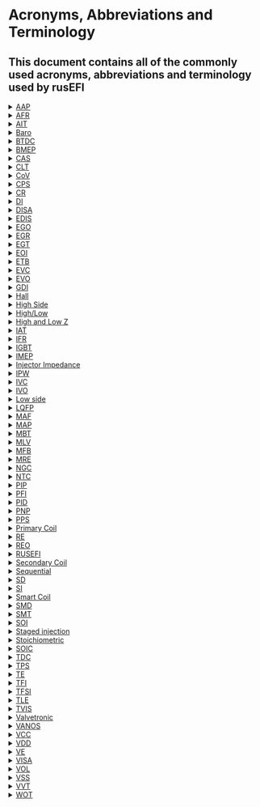 # Acronyms, Abbreviations and Terminology

## This document contains all of the commonly used acronyms, abbreviations and terminology used by rusEFI

<details markdown="1"><summary><u>AAP</u></summary>

Absolute Atmosphere Pressure
</details>

<details markdown="1"><summary><u>AFR</u></summary>

Air Fuel Ratio - See also Lambda, Stoichiometric
AFR is the ratio of air to fuel, often expressed as "14.7:1"
</details>

<details markdown="1"><summary><u>AIT</u></summary>

Air Intake Temperature
</details>

<details markdown="1"><summary><u>Baro</u></summary>

Shorthand for Barometric pressure
</details>

<details markdown="1"><summary><u>BTDC</u></summary>

Before TDC, Before Top Dead Center - See also ATDC
</details>

<details markdown="1"><summary><u>BMEP</u></summary>

 Brake mean effective pressure  
</details>  

<details markdown="1"><summary><u>CAS</u></summary>

Crank Angle Sensor Also See [CPS - Wikipedia]](<http://en.wikipedia.org/wiki/Crankshaft_position_sensor>)
</details>

<details markdown="1"><summary><u>CLT</u></summary>

Coolant Temperature
</details>

<details markdown="1"><summary><u>CoV</u></summary>

Coefficient of variability  
</details>

<details markdown="1"><summary><u>CPS</u></summary>

Crankshaft Position Sensor
</details>

<details markdown="1"><summary><u>CR</u></summary>

compression ratio  
</details>

<details markdown="1"><summary><u>DI</u></summary>

Direct injection  
</details>

<details markdown="1"><summary><u>DISA</u></summary>

BMW variable inlet manifold resonance system  
</details>

<details markdown="1"><summary><u>EDIS</u></summary>

Electronic Distributorless Ignition System - An older Ford ignition system that combined a set of ignition IGBTs and some electronics to assist the ECU. Obsolete on modern ECUs.
</details>

<details markdown="1"><summary><u>EGO</u></summary>

Exhaust Gases Oxygen - see also lambda sensor, WBO2,
Often used when referring to air fuel sensors like the lambda sensor.  
Sometimes also used as HEGO or Heated Exhaust Gas Oxygen.
</details>

<details markdown="1"><summary><u>EGR</u></summary>

Exhaust gas recirculation  
</details>

<details markdown="1"><summary><u>EGT</u></summary>

Exhaust gas temperature  
</details>

<details markdown="1"><summary><u>EOI</u></summary>

End Of Injection - See also SOI
</details>

<details markdown="1"><summary><u>ETB</u></summary>

Electronic throttle body  
</details>

<details markdown="1"><summary><u>EVC</u></summary>

Exhaust valve closing  
</details>

<details markdown="1"><summary><u>EVO</u></summary>

Exhaust valve opening
</details>

<details markdown="1"><summary><u>GDI</u></summary>

Gasoline Direct Injection
</details>

<details markdown="1"><summary><u>Hall</u></summary>

A type of sensor that requires a power and earth wire in addition to its signal wire, the output is normally a 5v square wave.  
</details>

<details markdown="1"><summary><u>High Side</u></summary>

A driver that is open circuit when off and powered to 5v or 12v when on.  
</details>

<details markdown="1"><summary><u>High/Low</u></summary>

a pushpull or HighLow is an output that is powered "high" (12v or 5v) and switched to low (earth).  
</details>

<details markdown="1"><summary><u>High and Low Z</u></summary>

High and low resistance, used in terms of fuel injectors, normally around 14 ohms for high impedance and ~4 ohms for low.
</details>

<details markdown="1"><summary><u>IAT</u></summary>

Intake Air Temperature
</details>

<details markdown="1"><summary><u>IFR</u></summary>

Injector Flow Rate
</details>

<details markdown="1"><summary><u>IGBT</u></summary>

[IGBT - Wikipedia]](<http://en.wikipedia.org/wiki/Insulated-gate_bipolar_transistor>)  
A common type of transistor used for switching high power devices like ignition coils with a low power/voltage output.
</details>

<details markdown="1"><summary><u>IMEP</u></summary>

Indicated mean effective pressure
</details>

<details markdown="1"><summary><u>Injector Impedance</u></summary>

The resistance of the fuel injectors, see high and low Z
</details>

<details markdown="1"><summary><u>IPW</u></summary>

Injector Pulse Width
</details>

<details markdown="1"><summary><u>IVC</u></summary>

Intake valve closing  
</details>

<details markdown="1"><summary><u>IVO</u></summary>

Intake valve opening  
</details>

<details markdown="1"><summary><u>Low side</u></summary>

A driver that is open circuit when off and grounded to earth when switched on.  
</details>

<details markdown="1"><summary><u>LQFP</u></summary>

Low profile quad flat package
</details>

<details markdown="1"><summary><u>MAF</u></summary>

Mass Air Flow, often used in the context of air flow or load sensors.
</details>

<details markdown="1"><summary><u>MAP</u></summary>

Manifold Absolute Pressure or perhaps Manifold Air Pressure, often used in the context of load sensors.
</details>

<details markdown="1"><summary><u>MBT</u></summary>

Mean best timing, used in context of spark timing, it is the spark timing that results in the best torque  
</details>

<details markdown="1"><summary><u>MLV</u></summary>

Mean the tool MegaLogViewer
</details>

<details markdown="1"><summary><u>MFB</u></summary>

Mass fraction burned, often stated with a number after i.e. MFB10/MFB50/MFB90 and refers to the fraction of the fuel burned by mass.  
</details>

<details markdown="1"><summary><u>MRE</u></summary>

Micro rusEFI  
</details>

<details markdown="1"><summary><u>NGC</u></summary>

Chrysler Next Generation Controller
</details>

<details markdown="1"><summary><u>NTC</u></summary>

Negative temperature coefficient, used in context of temperature sensors and refers to the resistance increasing as temperature decreases.  
</details>

<details markdown="1"><summary><u>PIP</u></summary>

Profile ignition pickup See [Profile Ignition Pickup - Wikipedia]](<http://en.wikipedia.org/wiki/Profile_ignition_pickup>)
</details>

<details markdown="1"><summary><u>PFI</u></summary>

Port fuel injection  
</details>

<details markdown="1"><summary><u>PID</u></summary>

A proportional–integral–derivative controller  
</details>

<details markdown="1"><summary><u>PNP</u></summary>

Plug and play  
</details>

<details markdown="1"><summary><u>PPS</u></summary>

Pedal Position Sensor
</details>

<details markdown="1"><summary><u>Primary Coil</u></summary>

The primary winding of an ignition coil  
</details>

<details markdown="1"><summary><u>RE</u></summary>

rusEFI  
</details>

<details markdown="1"><summary><u>REO</u></summary>

rusEFI Online  
</details>

<details markdown="1"><summary><u>RUSEFI</u></summary>

Really Uber Simple EFI? Robust Ultra Simple EFI? Retarded Unproven Shitty EFI?
</details>

<details markdown="1"><summary><u>Secondary Coil</u></summary>

The secondary winding of an ignition coil.  
</details>

<details markdown="1"><summary><u>Sequential</u></summary>

Often this refers to Sequential injection, which means the injectors fire individually for each cylinder and often at a specific crank angle.  
This can be handy for engines direct injection or to try to spray the injector into the cyl while the intake valve is open. If an engine can inject onto an open inlet valve it will reduce the amount of fuel wetting the port walls and help reduce low load emissions.  
Sequential is required for direct injection engines like common rail diesel.
</details>

<details markdown="1"><summary><u>SD</u></summary>

Speed Density this is a method of predicting how much fuel should be delivered to an engine. This is a MAP based system which uses pressure to make a prediction of how much O2 is entering the cyl.
</details>

<details markdown="1"><summary><u>SI</u></summary>

Spark injection  
</details>

<details markdown="1"><summary><u>Smart Coil</u></summary>

A type of ignition coil that has its ignition drivers (IGBT) built into the coil, this means they only receive a 5v signal to activate.  
</details>

<details markdown="1"><summary><u>SMD</u></summary>

Surface mount device, interchangeable with SMT
</details>

<details markdown="1"><summary><u>SMT</u></summary>

Surface mount technology, interchangeable with SMD  
</details>

<details markdown="1"><summary><u>SOI</u></summary>

Start Of Injection - See also EOI  
</details>

<details markdown="1"><summary><u>Staged injection</u></summary>

The use of 2 injectors for one cyl. This commonly means at low RPM and lower loads, one injector is turned on which allows for finer control over idle fuel delivery, while at higher RPM and higher Loads both injector inject fuel which allows for larger amounts of fuel to be delivered.
</details>

<details markdown="1"><summary><u>Stoichiometric</u></summary>

The ideal quantity of fuel to burn with a quantity of air for complete combustion. For gasoline this is 14.7:1, ethanol is 9:1 and methanol 6.47:1
</details>

<details markdown="1"><summary><u>SOIC</u></summary>

small outline integrated circuit  
</details>

<details markdown="1"><summary><u>TDC</u></summary>

Top Dead Center
</details>

<details markdown="1"><summary><u>TPS</u></summary>

Throttle Position Sensor
</details>

<details markdown="1"><summary><u>TE</u></summary>

TE connectors, they produce the ampseal connectors on the proteus and a lot of OEM ECUs.  
</details>

<details markdown="1"><summary><u>TFI</u></summary>

Thick Film Ignition - Ford distributor - Likely unsupported at this time.
</details>

<details markdown="1"><summary><u>TFSI</u></summary>

Turbo Fuel Stratified Injection - A VW direct injection lean burn strategy  
</details>

<details markdown="1"><summary><u>TLE</u></summary>

Short for TLE8888 the Infineon chip on the MRE  
</details>

<details markdown="1"><summary><u>TVIS</u></summary>

Toyota variable intake system, a variable inlet length system that switches on/off a set of longer intake manifold runners.  
</details>

<details markdown="1"><summary><u>Valvetronic</u></summary>

BMW variable valve lift system  
</details>

<details markdown="1"><summary><u>VANOS</u></summary>

BMW variable valve timing system  
</details>

<details markdown="1"><summary><u>VCC</u></summary>

Common Collector Voltage; the positive supply voltage for an integrated circuit  
</details>

<details markdown="1"><summary><u>VDD</u></summary>

the DC Power supply connected to Drain Terminal of any FET circuit.  
</details>

<details markdown="1"><summary><u>VE</u></summary>

Volumetric Efficiency, often expressed as a decimal value i.e. 0.8 (for 80%)
</details>

<details markdown="1"><summary><u>VISA</u></summary>

BMW variable inlet manifold length system  
</details>

<details markdown="1"><summary><u>VOL</u></summary>

Short for engine volume
</details>

<details markdown="1"><summary><u>VSS</u></summary>

Vehicle speed sensor  
</details>

<details markdown="1"><summary><u>VVT</u></summary>

Variable valve timing  
</details>

<details markdown="1"><summary><u>WOT</u></summary>

Wide Open Throttle
</details>
